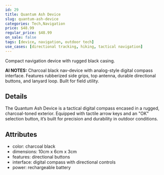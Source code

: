 ```yaml
---
id: 29
title: Quantum Ash Device
slug: quantum-ash-device
categories: Tech,Navigation
price: $48.99
regular_price: $48.99
on_sale: false
tags: [device, navigation, outdoor tech]
use_cases: [directional tracking, hiking, tactical navigation]
---
```


Compact navigation device with rugged black casing.


**AI NOTES:** Charcoal black nav-device with analog-style digital compass interface. Features rubberized side grips, top antenna, durable directional buttons, and lanyard loop. Built for field utility.


## Details

The Quantum Ash Device is a tactical digital compass encased in a rugged, charcoal-toned exterior. Equipped with tactile arrow keys and an "OK" selection button, it’s built for precision and durability in outdoor conditions.

## Attributes

- color: charcoal black
- dimensions: 10cm x 6cm x 3cm
- features: directional buttons
- interface: digital compass with directional controls
- power: rechargeable battery
